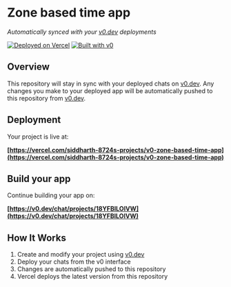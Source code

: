 # Zone based time app

*Automatically synced with your [v0.dev](https://v0.dev) deployments*

[![Deployed on Vercel](https://img.shields.io/badge/Deployed%20on-Vercel-black?style=for-the-badge&logo=vercel)](https://vercel.com/siddharth-8724s-projects/v0-zone-based-time-app)
[![Built with v0](https://img.shields.io/badge/Built%20with-v0.dev-black?style=for-the-badge)](https://v0.dev/chat/projects/18YFBlLOlVW)

## Overview

This repository will stay in sync with your deployed chats on [v0.dev](https://v0.dev).
Any changes you make to your deployed app will be automatically pushed to this repository from [v0.dev](https://v0.dev).

## Deployment

Your project is live at:

**[https://vercel.com/siddharth-8724s-projects/v0-zone-based-time-app](https://vercel.com/siddharth-8724s-projects/v0-zone-based-time-app)**

## Build your app

Continue building your app on:

**[https://v0.dev/chat/projects/18YFBlLOlVW](https://v0.dev/chat/projects/18YFBlLOlVW)**

## How It Works

1. Create and modify your project using [v0.dev](https://v0.dev)
2. Deploy your chats from the v0 interface
3. Changes are automatically pushed to this repository
4. Vercel deploys the latest version from this repository